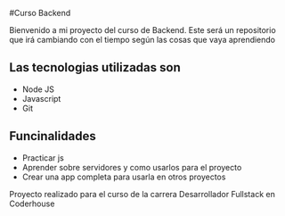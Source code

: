 #Curso Backend 

Bienvenido a mi proyecto del curso de Backend. 
Este será un repositorio que irá cambiando con el tiempo según las cosas que vaya aprendiendo

## Las tecnologias utilizadas son 
- Node JS
- Javascript 
- Git

## Funcinalidades 
- Practicar js
- Aprender sobre servidores y como usarlos para el proyecto
- Crear una app completa para usarla en otros proyectos

Proyecto realizado para el curso de la carrera Desarrollador Fullstack en Coderhouse 
